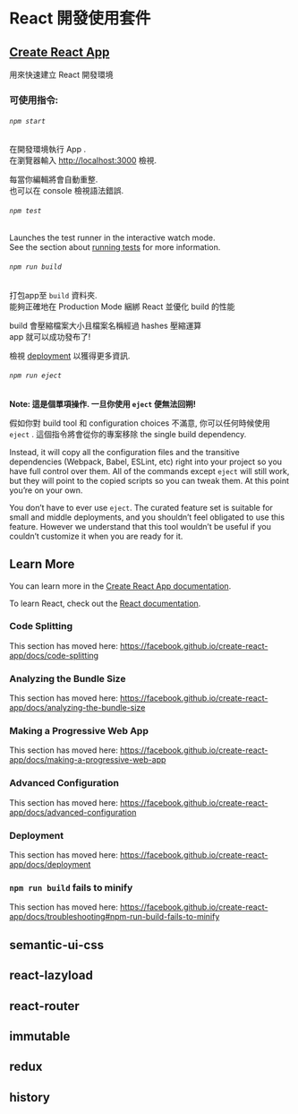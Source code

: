 # React 開發使用套件

## [Create React App](https://github.com/facebook/create-react-app)

用來快速建立 React 開發環境

### 可使用指令:

###### `npm start`

在開發環境執行 App .<br />
在瀏覽器輸入 [http://localhost:3000](http://localhost:3000) 檢視.

每當你編輯將會自動重整.<br />
也可以在 console 檢視語法錯誤.

###### `npm test`

Launches the test runner in the interactive watch mode.<br />
See the section about [running tests](https://facebook.github.io/create-react-app/docs/running-tests) for more information.

###### `npm run build`

打包app至 `build` 資料夾.<br />
能夠正確地在 Production Mode 綑綁 React 並優化 build 的性能

build 會壓縮檔案大小且檔案名稱經過 hashes 壓縮運算<br />
app 就可以成功發布了!

檢視 [deployment](https://facebook.github.io/create-react-app/docs/deployment) 以獲得更多資訊.

###### `npm run eject`

**Note: 這是個單項操作. 一旦你使用 `eject` 便無法回朔!**

假如你對 build tool 和 configuration choices 不滿意, 你可以任何時候使用 `eject` . 這個指令將會從你的專案移除 the single build dependency.

Instead, it will copy all the configuration files and the transitive dependencies (Webpack, Babel, ESLint, etc) right into your project so you have full control over them. All of the commands except `eject` will still work, but they will point to the copied scripts so you can tweak them. At this point you’re on your own.

You don’t have to ever use `eject`. The curated feature set is suitable for small and middle deployments, and you shouldn’t feel obligated to use this feature. However we understand that this tool wouldn’t be useful if you couldn’t customize it when you are ready for it.

## Learn More

You can learn more in the [Create React App documentation](https://facebook.github.io/create-react-app/docs/getting-started).

To learn React, check out the [React documentation](https://reactjs.org/).

### Code Splitting

This section has moved here: https://facebook.github.io/create-react-app/docs/code-splitting

### Analyzing the Bundle Size

This section has moved here: https://facebook.github.io/create-react-app/docs/analyzing-the-bundle-size

### Making a Progressive Web App

This section has moved here: https://facebook.github.io/create-react-app/docs/making-a-progressive-web-app

### Advanced Configuration

This section has moved here: https://facebook.github.io/create-react-app/docs/advanced-configuration

### Deployment

This section has moved here: https://facebook.github.io/create-react-app/docs/deployment

### `npm run build` fails to minify

This section has moved here: https://facebook.github.io/create-react-app/docs/troubleshooting#npm-run-build-fails-to-minify

## semantic-ui-css

## react-lazyload

## react-router

## immutable

## redux

## history




